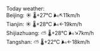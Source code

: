 Today weather:  
Beijing: ☀️   🌡️+27°C 🌬️↖11km/h  
Tianjin: ☀️   🌡️+28°C 🌬️←19km/h  
Shijiazhuang: ⛅️  🌡️+28°C 🌬️↘7km/h  
Tangshan: ⛅️  🌡️+22°C 🌬️←18km/h  
